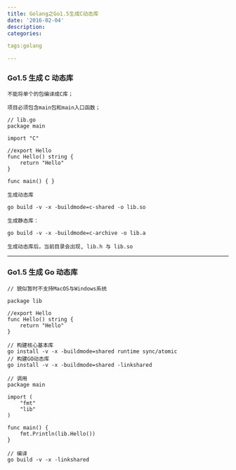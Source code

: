 ```yaml
---
title: Golang之Go1.5生成C动态库
date: '2016-02-04'
description:
categories:

tags:golang

---
```


>

### Go1.5 生成 C 动态库

>

	不能将单个的包编译成C库；

	项目必须包含main包和main入口函数；

>

	// lib.go
	package main

	import "C"

	//export Hello
	func Hello() string {
		return "Hello"
	}

	func main() { }

>

	生成动态库

	go build -v -x -buildmode=c-shared -o lib.so

	生成静态库：

	go build -v -x -buildmode=c-archive -o lib.a

>

	生成动态库后，当前目录会出现, lib.h 与 lib.so

>

---

>

### Go1.5 生成 Go 动态库

>

	// 貌似暂时不支持MacOS与Windows系统

>

	package lib

	//export Hello
	func Hello() string {
		return "Hello"
	}

>

	// 构建核心基本库
	go install -v -x -buildmode=shared runtime sync/atomic
	// 构建GO动态库
	go install -v -x -buildmode=shared -linkshared 

>

	// 调用
	package main

	import (
		"fmt"
		"lib"
	)

	func main() {
		fmt.Println(lib.Hello())
	}

>

	// 编译
	go build -v -x -linkshared

>
